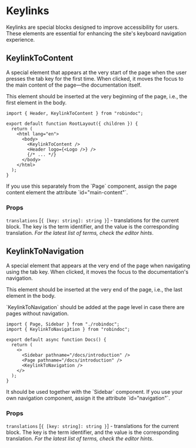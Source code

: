 # Keylinks

Keylinks are special blocks designed to improve accessibility for users. These elements are essential for enhancing the site's keyboard navigation experience.

## KeylinkToContent

A special element that appears at the very start of the page when the user presses the tab key for the first time. When clicked, it moves the focus to the main content of the page—the documentation itself.

This element should be inserted at the very beginning of the page, i.e., the first element in the body.

```tsx
import { Header, KeylinkToContent } from "robindoc";

export default function RootLayout({ children }) {
  return (
    <html lang="en">
      <body>
        <KeylinkToContent />
        <Header logo={<Logo />} />
        {/* ... */}
      </body>
    </html>
  );
}
```

<Note>
If you use this separately from the `Page` component, assign the page content element the attribute `id="main-content"`.
</Note>

### Props

`translations` [`{ [key: string]: string }`] - translations for the current block. The key is the term identifier, and the value is the corresponding translation. _For the latest list of terms, check the editor hints_.

## KeylinkToNavigation

A special element that appears at the very end of the page when navigating using the tab key. When clicked, it moves the focus to the documentation's navigation.

This element should be inserted at the very end of the page, i.e., the last element in the body.

<Note>
`KeylinkToNavigation` should be added at the page level in case there are pages without navigation.
</Note>

```tsx
import { Page, Sidebar } from "./robindoc";
import { KeylinkToNavigation } from "robindoc";

export default async function Docs() {
  return (
    <>
      <Sidebar pathname="/docs/introduction" />
      <Page pathname="/docs/introduction" />
      <KeylinkToNavigation />
    </>
  );
}
```

<Note>
It should be used together with the `Sidebar` component. If you use your own navigation component, assign it the attribute `id="navigation"`.
</Note>

### Props

`translations` [`{ [key: string]: string }`] - translations for the current block. The key is the term identifier, and the value is the corresponding translation. _For the latest list of terms, check the editor hints_.
